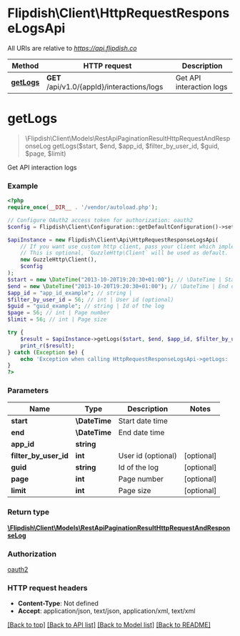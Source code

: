 # Flipdish\Client\HttpRequestResponseLogsApi

All URIs are relative to *https://api.flipdish.co*

Method | HTTP request | Description
------------- | ------------- | -------------
[**getLogs**](HttpRequestResponseLogsApi.md#getLogs) | **GET** /api/v1.0/{appId}/interactions/logs | Get API interaction logs


# **getLogs**
> \Flipdish\Client\Models\RestApiPaginationResultHttpRequestAndResponseLog getLogs($start, $end, $app_id, $filter_by_user_id, $guid, $page, $limit)

Get API interaction logs

### Example
```php
<?php
require_once(__DIR__ . '/vendor/autoload.php');

// Configure OAuth2 access token for authorization: oauth2
$config = Flipdish\Client\Configuration::getDefaultConfiguration()->setAccessToken('YOUR_ACCESS_TOKEN');

$apiInstance = new Flipdish\Client\Api\HttpRequestResponseLogsApi(
    // If you want use custom http client, pass your client which implements `GuzzleHttp\ClientInterface`.
    // This is optional, `GuzzleHttp\Client` will be used as default.
    new GuzzleHttp\Client(),
    $config
);
$start = new \DateTime("2013-10-20T19:20:30+01:00"); // \DateTime | Start date time
$end = new \DateTime("2013-10-20T19:20:30+01:00"); // \DateTime | End date time
$app_id = "app_id_example"; // string | 
$filter_by_user_id = 56; // int | User id (optional)
$guid = "guid_example"; // string | Id of the log
$page = 56; // int | Page number
$limit = 56; // int | Page size

try {
    $result = $apiInstance->getLogs($start, $end, $app_id, $filter_by_user_id, $guid, $page, $limit);
    print_r($result);
} catch (Exception $e) {
    echo 'Exception when calling HttpRequestResponseLogsApi->getLogs: ', $e->getMessage(), PHP_EOL;
}
?>
```

### Parameters

Name | Type | Description  | Notes
------------- | ------------- | ------------- | -------------
 **start** | **\DateTime**| Start date time |
 **end** | **\DateTime**| End date time |
 **app_id** | **string**|  |
 **filter_by_user_id** | **int**| User id (optional) | [optional]
 **guid** | **string**| Id of the log | [optional]
 **page** | **int**| Page number | [optional]
 **limit** | **int**| Page size | [optional]

### Return type

[**\Flipdish\Client\Models\RestApiPaginationResultHttpRequestAndResponseLog**](../Model/RestApiPaginationResultHttpRequestAndResponseLog.md)

### Authorization

[oauth2](../../README.md#oauth2)

### HTTP request headers

 - **Content-Type**: Not defined
 - **Accept**: application/json, text/json, application/xml, text/xml

[[Back to top]](#) [[Back to API list]](../../README.md#documentation-for-api-endpoints) [[Back to Model list]](../../README.md#documentation-for-models) [[Back to README]](../../README.md)

